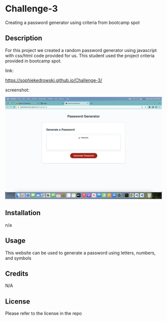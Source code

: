 # Challenge-3
Creating a password generator using criteria from bootcamp spot

## Description
For this project we created a random password generator using javascript with css/html code provided for us. This student used the project criteria provided in bootcamp spot.

link:

https://sophiekedrowski.github.io/Challenge-3/


screenshot:

<img src="images/Screen Shot 2022-09-19 at 5.48.12 PM.png">


## Installation
n/a

## Usage
This website can be used to generate a password using letters, numbers, and symbols

## Credits
N/A

## License
Please refer to the license in the repo

